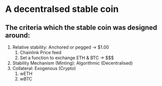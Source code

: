 # A decentralsed stable coin

## The criteria which the stable coin was designed around:

1. Relative stability: Anchored or pegged -> $1.00
    1. Chainlink Price feed
    2. Set a function to exchange ETH & BTC -> $$$
2. Stability Mechanism (Minting): Algorithmic (Decentralised)
3. Collateral: Exogenous (Crypto)
    1. wETH
    2. wBTC
